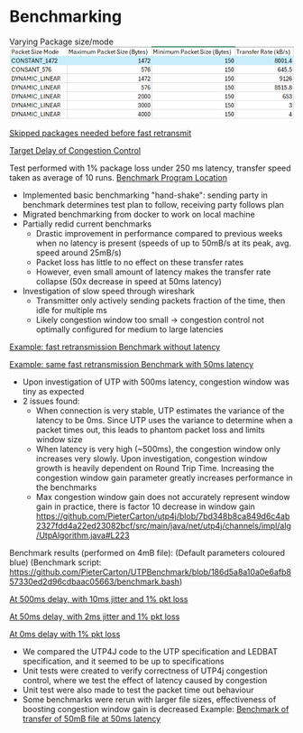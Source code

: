 # Benchmarking
Varying Package size/mode 
<img src = "images/bm1.png">

[Skipped packages needed before fast retransmit](images/bm2.png)

[Target Delay of Congestion Control](images/bm3.png)

Test performed with 1% package loss under 250 ms latency, transfer speed taken as average of 10 runs.
[Benchmark Program Location](src/main/java/net/utp4j/examples/configtest/ConfigTestWrite.java)


- Implemented basic benchmarking "hand-shake": sending party in benchmark determines test plan to follow, receiving party follows plan
- Migrated benchmarking from docker to work on local machine
- Partially redid current benchmarks
  - Drastic improvement in performance compared to previous weeks when no latency is present (speeds of up to 50mB/s at its peak, avg. speed around 25mB/s)
  - Packet loss has little to no effect on these transfer rates
  - However, even small amount of latency makes the transfer rate collapse (50x decrease in speed at 50ms latency)
- Investigation of slow speed through wireshark
  - Transmitter only actively sending packets fraction of the time, then idle for multiple ms
  - Likely congestion window too small -> congestion control not optimally configured for medium to large latencies

[Example: fast retransmission Benchmark without latency](images/bm4.png)

[Example: same fast retransmission Benchmark with 50ms latency](images/bm5.png)



- Upon investigation of UTP with 500ms latency, congestion window was tiny as expected
- 2 issues found:
  - When connection is very stable, UTP estimates the variance of the latency to be 0ms. Since UTP uses the variance to determine when a packet times out, this leads to phantom packet loss and limits window size
  - When latency is very high (~500ms), the congestion window only increases very slowly. Upon investigation, congestion window growth is heavily dependent on Round Trip Time. Increasing the congestion window gain parameter greatly increases performance in the benchmarks
  - Max congestion window gain does not accurately represent window gain in practice, there is factor 10 decrease in window gain https://github.com/PieterCarton/utp4j/blob/7bd348b8ca849d6c4ab2327fdd4a22ed23082bcf/src/main/java/net/utp4j/channels/impl/alg/UtpAlgorithm.java#L223
 
 
Benchmark results (performed on 4mB file):
(Default parameters coloured blue)
(Benchmark script: https://github.com/PieterCarton/UTPBenchmark/blob/186d5a8a10a0e6afb857330ed2d96cdbaac05663/benchmark.bash)

[At 500ms delay, with 10ms jitter and 1% pkt loss](images/bm6.png)

[At 50ms delay, with 2ms jitter and 1% pkt loss](images/bm7.png)

[At 0ms delay with 1% pkt loss](images/bm8.png)


- We compared the UTP4J code to the UTP specification and LEDBAT specification, and it seemed to be up to specifications
- Unit tests were created to verify correctness of UTP4j congestion control, where we test the effect of latency caused by congestion
- Unit test were also made to test the packet time out behaviour
- Some benchmarks were rerun with larger file sizes, effectiveness of boosting congestion window gain is decreased
Example:
[Benchmark of transfer of 50mB file at 50ms latency](images/bm9.png)